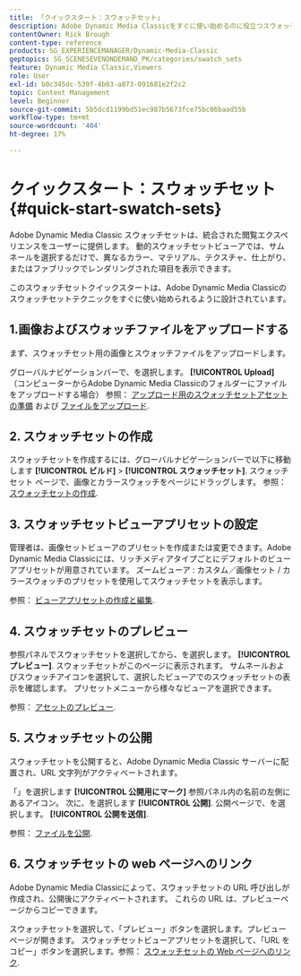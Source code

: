 ```yaml
---
title: 「クイックスタート：スウォッチセット」
description: Adobe Dynamic Media Classicをすぐに使い始めるのに役立つスウォッチセットの概要とクイックスタートです。
contentOwner: Rick Brough
content-type: reference
products: SG_EXPERIENCEMANAGER/Dynamic-Media-Classic
geptopics: SG_SCENESEVENONDEMAND_PK/categories/swatch_sets
feature: Dynamic Media Classic,Viewers
role: User
exl-id: b0c345dc-539f-4b03-a873-091681e2f2c2
topic: Content Management
level: Beginner
source-git-commit: 5b5dcd1199bd51ec987b5673fce75bc86baad55b
workflow-type: tm+mt
source-wordcount: '404'
ht-degree: 17%

---
```


# クイックスタート：スウォッチセット{#quick-start-swatch-sets}

Adobe Dynamic Media Classic スウォッチセットは、統合された閲覧エクスペリエンスをユーザーに提供します。 動的スウォッチセットビューアでは、サムネールを選択するだけで、異なるカラー、マテリアル、テクスチャ、仕上がり、またはファブリックでレンダリングされた項目を表示できます。

このスウォッチセットクイックスタートは、Adobe Dynamic Media Classicのスウォッチセットテクニックをすぐに使い始められるように設計されています。

## 1.画像およびスウォッチファイルをアップロードする

まず、スウォッチセット用の画像とスウォッチファイルをアップロードします。

グローバルナビゲーションバーで、を選択します。 **[!UICONTROL Upload]** （コンピューターからAdobe Dynamic Media Classicのフォルダーにファイルをアップロードする場合） 参照： [アップロード用のスウォッチセットアセットの準備](preparing-swatch-set-assets-upload.md#preparing-swatch-set-assets-for-upload) および [ファイルをアップロード](uploading-files.md#uploading-your-files).

## 2. スウォッチセットの作成

スウォッチセットを作成するには、グローバルナビゲーションバーで以下に移動します **[!UICONTROL ビルド]** > **[!UICONTROL スウォッチセット]**. スウォッチセット ページで、画像とカラースウォッチをページにドラッグします。 参照： [スウォッチセットの作成](creating-swatch-set.md#creating-a-swatch-set).

## 3. スウォッチセットビューアプリセットの設定

管理者は、画像セットビューアのプリセットを作成または変更できます。Adobe Dynamic Media Classicには、リッチメディアタイプごとにデフォルトのビューアプリセットが用意されています。 ズームビューア : カスタム／画像セット / カラースウォッチのプリセットを使用してスウォッチセットを表示します。

参照： [ビューアプリセットの作成と編集](application-setup.md#adding-and-editing-viewer-presets).

## 4. スウォッチセットのプレビュー

参照パネルでスウォッチセットを選択してから、を選択します。 **[!UICONTROL プレビュー]**. スウォッチセットがこのページに表示されます。 サムネールおよびスウォッチアイコンを選択して、選択したビューアでのスウォッチセットの表示を確認します。 プリセットメニューから様々なビューアを選択できます。

参照： [アセットのプレビュー](previewing-asset.md#previewing-an-asset).

## 5. スウォッチセットの公開

スウォッチセットを公開すると、Adobe Dynamic Media Classic サーバーに配置され、URL 文字列がアクティベートされます。

「」を選択します **[!UICONTROL 公開用にマーク]** 参照パネル内の名前の左側にあるアイコン。 次に、を選択します **[!UICONTROL 公開]**. 公開ページで、を選択します。 **[!UICONTROL 公開を送信]**.

参照： [ファイルを公開](publishing-files.md#publishing-files).

## 6. スウォッチセットの web ページへのリンク

Adobe Dynamic Media Classicによって、スウォッチセットの URL 呼び出しが作成され、公開後にアクティベートされます。 これらの URL は、プレビューページからコピーできます。

スウォッチセットを選択して、「プレビュー」ボタンを選択します。プレビューページが開きます。 スウォッチセットビューアプリセットを選択して、「URL をコピー」ボタンを選択します。参照： [スウォッチセットの Web ページへのリンク](linking-swatch-set-web-page.md#linking-a-swatch-set-to-a-web-page).
